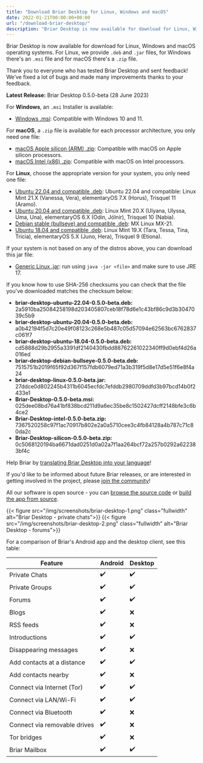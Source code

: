 ```yaml
---
title: "Download Briar Desktop for Linux, Windows and macOS"
date: 2022-01-21T00:00:00+00:00
url: "/download-briar-desktop/"
description: "Briar Desktop is now available for download for Linux, Windows and macOS operating systems."
---
```

Briar Desktop is now available for download for Linux, Windows and macOS operating systems.
For Linux, we provide `.deb` and `.jar` files, for Windows there's an `.msi` file and
for macOS there's a `.zip` file.

Thank you to everyone who has tested Briar Desktop and sent feedback! We’ve fixed a lot of bugs and made many improvements thanks to your feedback.

**Latest Release:** Briar Desktop 0.5.0-beta (28 June 2023)

For **Windows**, an `.msi` Installer is available:

- [Windows .msi](https://desktop.briarproject.org/msis/Briar-Desktop.msi): Compatible with Windows 10 and 11.

For **macOS**, a `.zip` file is available for each processor architecture, you
only need one file:

- [macOS Apple silicon (ARM) .zip](https://desktop.briarproject.org/macos/Briar-Desktop-silicon.zip): Compatible with macOS on Apple silicon processors.
- [macOS Intel (x86) .zip](https://desktop.briarproject.org/macos/Briar-Desktop-intel.zip): Compatible with macOS on Intel processors.

For **Linux**, choose the appropriate version for your system, you only need one file:

- [Ubuntu 22.04 and compatible .deb](https://desktop.briarproject.org/debs/jammy/briar-desktop-ubuntu-22.04.deb): Ubuntu 22.04 and compatible: Linux Mint 21.X (Vanessa, Vera), elementaryOS 7.X (Horus), Trisquel 11 (Aramo).
- [Ubuntu 20.04 and compatible .deb](https://desktop.briarproject.org/debs/focal/briar-desktop-ubuntu-20.04.deb): Linux Mint 20.X (Ulyana, Ulyssa, Uma, Una), elementaryOS 6.X (Odin, Jólnir), Trisquel 10 (Nabia).
- [Debian stable (bullseye) and compatible .deb](https://desktop.briarproject.org/debs/bullseye/briar-desktop-debian-bullseye.deb): MX Linux MX-21.
- [Ubuntu 18.04 and compatible .deb](https://desktop.briarproject.org/debs/bionic/briar-desktop-ubuntu-18.04.deb): Linux Mint 19.X (Tara, Tessa, Tina, Tricia), elementaryOS 5.X (Juno, Hera), Trisquel 9 (Etiona).

If your system is not based on any of the distros above, you can download this jar file:

- [Generic Linux .jar](https://desktop.briarproject.org/jars/linux/briar-desktop-linux.jar): run using `java -jar <file>` and make sure to use JRE 17.

If you know how to use SHA-256 checksums you can check that the file you've downloaded matches the checksum below:

- **briar-desktop-ubuntu-22.04-0.5.0-beta.deb:** 2a5910ba25084258198d203405807ceb18f78d6e1c43bf86c9d3b3047039c5b9
- **briar-desktop-ubuntu-20.04-0.5.0-beta.deb:** a0b42194f5d7c20e49f08123c268e5b487c05d57094e62563bc6762837c061f7
- **briar-desktop-ubuntu-18.04-0.5.0-beta.deb:** cd5888d29b2955a3391df2140430fbdd88762261022340ff9d0ebf4d26a016ed
- **briar-desktop-debian-bullseye-0.5.0-beta.deb:** 7515751b2019f65f92d367f157fdb6079ed71a3b319f5d8e17d5e51f6e8f4a24
- **briar-desktop-linux-0.5.0-beta.jar:** 27ddce0d802245b4311b6045ecfdc7efddb2980709ddfd3b97bcd14b0f2433e1
- **Briar-Desktop-0.5.0-beta.msi:** 025dee08bd76a41bf838bcd211d9a6ec35be8c1502427dcff2148bfe3c6b4ce2
- **Briar-Desktop-intel-0.5.0-beta.zip:** 7367520258c97f1ac70917b802e2a0a5710cee3c4fb84128a4b787c71c80da2c
- **Briar-Desktop-silicon-0.5.0-beta.zip:** 0c5068120194ba6671dad0251d0a02a7f1aa264bcf72a257b0292a622383bf4c

Help Briar by [translating Briar Desktop into your language](https://wiki.localizationlab.org/index.php/Briar)!

If you'd like to be informed about future Briar releases, or are interested in getting involved in the project, please [join the community](/get-involved)!

All our software is open source - you can [browse the source
code](https://code.briarproject.org/briar/briar-desktop) or [build
the app from source](https://code.briarproject.org/briar/briar-desktop#building-and-running).

{{< figure src="/img/screenshots/briar-desktop-1.png" class="fullwidth" alt="Briar Desktop - private chats">}}
{{< figure src="/img/screenshots/briar-desktop-2.png" class="fullwidth" alt="Briar Desktop - forums">}}

For a comparison of Briar's Android app and the desktop client, see this table:

| Feature                      | Android            | Desktop            |
|------------------------------|--------------------|--------------------|
| Private Chats                | :heavy_check_mark: | :heavy_check_mark: |
| Private Groups               | :heavy_check_mark: | :heavy_check_mark: |
| Forums                       | :heavy_check_mark: | :heavy_check_mark: |
| Blogs                        | :heavy_check_mark: | :x:                |
| RSS feeds                    | :heavy_check_mark: | :x:                |
| Introductions                | :heavy_check_mark: | :heavy_check_mark: |
| Disappearing messages        | :heavy_check_mark: | :x:                |
| Add contacts at a distance   | :heavy_check_mark: | :heavy_check_mark: |
| Add contacts nearby          | :heavy_check_mark: | :x:                |
| Connect via Internet (Tor)   | :heavy_check_mark: | :heavy_check_mark: |
| Connect via LAN/Wi-Fi        | :heavy_check_mark: | :heavy_check_mark: |
| Connect via Bluetooth        | :heavy_check_mark: | :x:                |
| Connect via removable drives | :heavy_check_mark: | :x:                |
| Tor bridges                  | :heavy_check_mark: | :x:                |
| Briar Mailbox                | :heavy_check_mark: | :heavy_check_mark: |
